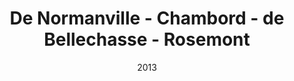 ---
title: De Normanville - Chambord - de Bellechasse - Rosemont
date: '2013'
type: ruelle_verte
district: 'Rosemont'
position: { lng: -73.59524393718266, lat: 45.537442276271406 }
---